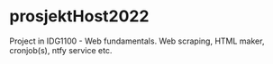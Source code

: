# prosjektHost2022
Project in IDG1100 - Web fundamentals. Web scraping, HTML maker, cronjob(s), ntfy service etc. 
